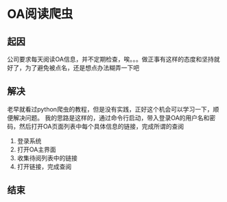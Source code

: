 # OA阅读爬虫

## 起因
  公司要求每天阅读OA信息，并不定期检查，唉。。。做正事有这样的态度和坚持就好了，为了避免被点名，还是想点办法糊弄一下吧

## 解决
  老早就看过python爬虫的教程，但是没有实践，正好这个机会可以学习一下，顺便解决问题。
  我的思路是这样的，通过命令行启动，带入登录OA的用户名和密码，然后打开OA页面列表中每个具体信息的链接，完成所谓的查阅
  1. 登录系统
  2. 打开OA主界面
  3. 收集待阅列表中的链接
  4. 打开链接，完成查阅

## 结束

